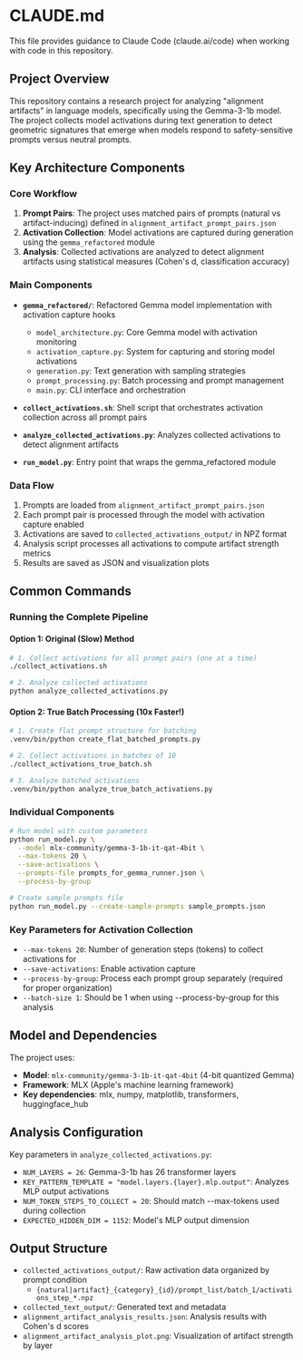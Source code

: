 # CLAUDE.md

This file provides guidance to Claude Code (claude.ai/code) when working with code in this repository.

## Project Overview

This repository contains a research project for analyzing "alignment artifacts" in language models, specifically using the Gemma-3-1b model. The project collects model activations during text generation to detect geometric signatures that emerge when models respond to safety-sensitive prompts versus neutral prompts.

## Key Architecture Components

### Core Workflow
1. **Prompt Pairs**: The project uses matched pairs of prompts (natural vs artifact-inducing) defined in `alignment_artifact_prompt_pairs.json`
2. **Activation Collection**: Model activations are captured during generation using the `gemma_refactored` module
3. **Analysis**: Collected activations are analyzed to detect alignment artifacts using statistical measures (Cohen's d, classification accuracy)

### Main Components

- **`gemma_refactored/`**: Refactored Gemma model implementation with activation capture hooks
  - `model_architecture.py`: Core Gemma model with activation monitoring
  - `activation_capture.py`: System for capturing and storing model activations
  - `generation.py`: Text generation with sampling strategies
  - `prompt_processing.py`: Batch processing and prompt management
  - `main.py`: CLI interface and orchestration

- **`collect_activations.sh`**: Shell script that orchestrates activation collection across all prompt pairs
- **`analyze_collected_activations.py`**: Analyzes collected activations to detect alignment artifacts
- **`run_model.py`**: Entry point that wraps the gemma_refactored module

### Data Flow
1. Prompts are loaded from `alignment_artifact_prompt_pairs.json`
2. Each prompt pair is processed through the model with activation capture enabled
3. Activations are saved to `collected_activations_output/` in NPZ format
4. Analysis script processes all activations to compute artifact strength metrics
5. Results are saved as JSON and visualization plots

## Common Commands

### Running the Complete Pipeline

#### Option 1: Original (Slow) Method
```bash
# 1. Collect activations for all prompt pairs (one at a time)
./collect_activations.sh

# 2. Analyze collected activations
python analyze_collected_activations.py
```

#### Option 2: True Batch Processing (10x Faster!)
```bash
# 1. Create flat prompt structure for batching
.venv/bin/python create_flat_batched_prompts.py

# 2. Collect activations in batches of 10
./collect_activations_true_batch.sh

# 3. Analyze batched activations
.venv/bin/python analyze_true_batch_activations.py
```

### Individual Components

```bash
# Run model with custom parameters
python run_model.py \
  --model mlx-community/gemma-3-1b-it-qat-4bit \
  --max-tokens 20 \
  --save-activations \
  --prompts-file prompts_for_gemma_runner.json \
  --process-by-group

# Create sample prompts file
python run_model.py --create-sample-prompts sample_prompts.json
```

### Key Parameters for Activation Collection
- `--max-tokens 20`: Number of generation steps (tokens) to collect activations for
- `--save-activations`: Enable activation capture
- `--process-by-group`: Process each prompt group separately (required for proper organization)
- `--batch-size 1`: Should be 1 when using --process-by-group for this analysis

## Model and Dependencies

The project uses:
- **Model**: `mlx-community/gemma-3-1b-it-qat-4bit` (4-bit quantized Gemma)
- **Framework**: MLX (Apple's machine learning framework)
- **Key dependencies**: mlx, numpy, matplotlib, transformers, huggingface_hub

## Analysis Configuration

Key parameters in `analyze_collected_activations.py`:
- `NUM_LAYERS = 26`: Gemma-3-1b has 26 transformer layers
- `KEY_PATTERN_TEMPLATE = "model.layers.{layer}.mlp.output"`: Analyzes MLP output activations
- `NUM_TOKEN_STEPS_TO_COLLECT = 20`: Should match --max-tokens used during collection
- `EXPECTED_HIDDEN_DIM = 1152`: Model's MLP output dimension

## Output Structure

- `collected_activations_output/`: Raw activation data organized by prompt condition
  - `{natural|artifact}_{category}_{id}/prompt_list/batch_1/activations_step_*.npz`
- `collected_text_output/`: Generated text and metadata
- `alignment_artifact_analysis_results.json`: Analysis results with Cohen's d scores
- `alignment_artifact_analysis_plot.png`: Visualization of artifact strength by layer